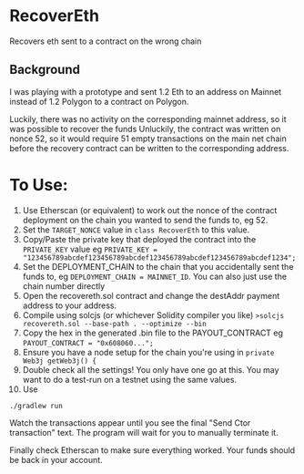 # RecoverEth
Recovers eth sent to a contract on the wrong chain

## Background

I was playing with a prototype and sent 1.2 Eth to an address on Mainnet instead of 1.2 Polygon to a contract on Polygon.

Luckily, there was no activity on the corresponding mainnet address, so it was possible to recover the funds
Unluckily, the contract was written on nonce 52, so it would require 51 empty transactions on the main net chain before the recovery contract can be written to the corresponding address.


# To Use:

1. Use Etherscan (or equivalent) to work out the nonce of the contract deployment on the chain you wanted to send the funds to, eg 52. 
2. Set the ```TARGET_NONCE``` value in ```class RecoverEth``` to this value.
3. Copy/Paste the private key that deployed the contract into the ```PRIVATE_KEY``` value eg ```PRIVATE_KEY = "123456789abcdef123456789abcdef123456789abcdef123456789abcdef1234";```
4. Set the DEPLOYMENT_CHAIN to the chain that you accidentally sent the funds to, eg ```DEPLOYMENT_CHAIN = MAINNET_ID```. You can also just use the chain number directly
5. Open the recovereth.sol contract and change the destAddr payment address to your address.
6. Compile using solcjs (or whichever Solidity compiler you like) ```>solcjs recovereth.sol --base-path . --optimize --bin```
7. Copy the hex in the generated .bin file to the PAYOUT_CONTRACT eg ```PAYOUT_CONTRACT = "0x608060...";```
8. Ensure you have a node setup for the chain you're using in ```private Web3j getWeb3j() {```
9. Double check all the settings! You only have one go at this. You may want to do a test-run on a testnet using the same values.
10. Use 

```./gradlew run```

Watch the transactions appear until you see the final "Send Ctor transaction" text. The program will wait for you to manually terminate it.

Finally check Etherscan to make sure everything worked. Your funds should be back in your account.
